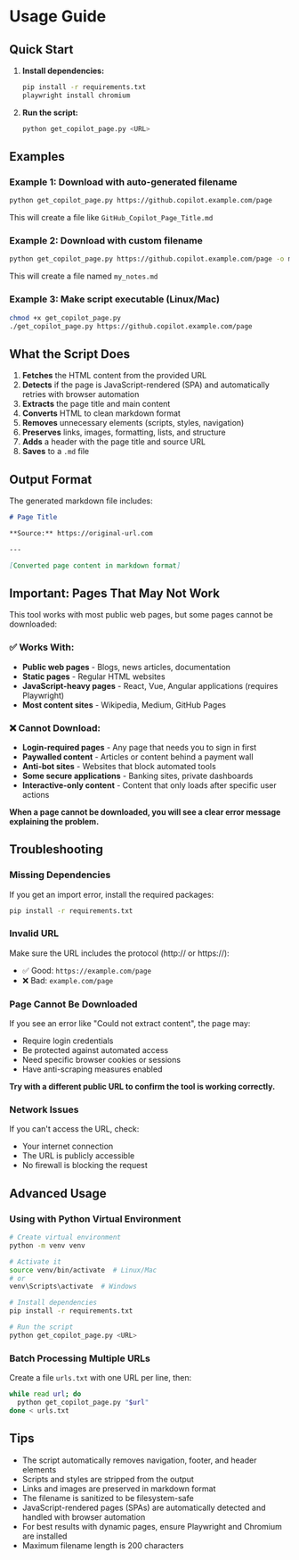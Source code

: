 # Usage Guide

## Quick Start

1. **Install dependencies:**
   ```bash
   pip install -r requirements.txt
   playwright install chromium
   ```

2. **Run the script:**
   ```bash
   python get_copilot_page.py <URL>
   ```

## Examples

### Example 1: Download with auto-generated filename
```bash
python get_copilot_page.py https://github.copilot.example.com/page
```
This will create a file like `GitHub_Copilot_Page_Title.md`

### Example 2: Download with custom filename
```bash
python get_copilot_page.py https://github.copilot.example.com/page -o my_notes.md
```
This will create a file named `my_notes.md`

### Example 3: Make script executable (Linux/Mac)
```bash
chmod +x get_copilot_page.py
./get_copilot_page.py https://github.copilot.example.com/page
```

## What the Script Does

1. **Fetches** the HTML content from the provided URL
2. **Detects** if the page is JavaScript-rendered (SPA) and automatically retries with browser automation
3. **Extracts** the page title and main content
4. **Converts** HTML to clean markdown format
5. **Removes** unnecessary elements (scripts, styles, navigation)
6. **Preserves** links, images, formatting, lists, and structure
7. **Adds** a header with the page title and source URL
8. **Saves** to a `.md` file

## Output Format

The generated markdown file includes:

```markdown
# Page Title

**Source:** https://original-url.com

---

[Converted page content in markdown format]
```

## Important: Pages That May Not Work

This tool works with most public web pages, but some pages cannot be downloaded:

### ✅ Works With:
- **Public web pages** - Blogs, news articles, documentation
- **Static pages** - Regular HTML websites
- **JavaScript-heavy pages** - React, Vue, Angular applications (requires Playwright)
- **Most content sites** - Wikipedia, Medium, GitHub Pages

### ❌ Cannot Download:
- **Login-required pages** - Any page that needs you to sign in first
- **Paywalled content** - Articles or content behind a payment wall
- **Anti-bot sites** - Websites that block automated tools
- **Some secure applications** - Banking sites, private dashboards
- **Interactive-only content** - Content that only loads after specific user actions

**When a page cannot be downloaded, you will see a clear error message explaining the problem.**

## Troubleshooting

### Missing Dependencies
If you get an import error, install the required packages:
```bash
pip install -r requirements.txt
```

### Invalid URL
Make sure the URL includes the protocol (http:// or https://):
- ✅ Good: `https://example.com/page`
- ❌ Bad: `example.com/page`

### Page Cannot Be Downloaded
If you see an error like "Could not extract content", the page may:
- Require login credentials
- Be protected against automated access
- Need specific browser cookies or sessions
- Have anti-scraping measures enabled

**Try with a different public URL to confirm the tool is working correctly.**

### Network Issues
If you can't access the URL, check:
- Your internet connection
- The URL is publicly accessible
- No firewall is blocking the request

## Advanced Usage

### Using with Python Virtual Environment

```bash
# Create virtual environment
python -m venv venv

# Activate it
source venv/bin/activate  # Linux/Mac
# or
venv\Scripts\activate  # Windows

# Install dependencies
pip install -r requirements.txt

# Run the script
python get_copilot_page.py <URL>
```

### Batch Processing Multiple URLs

Create a file `urls.txt` with one URL per line, then:

```bash
while read url; do
  python get_copilot_page.py "$url"
done < urls.txt
```

## Tips

- The script automatically removes navigation, footer, and header elements
- Scripts and styles are stripped from the output
- Links and images are preserved in markdown format
- The filename is sanitized to be filesystem-safe
- JavaScript-rendered pages (SPAs) are automatically detected and handled with browser automation
- For best results with dynamic pages, ensure Playwright and Chromium are installed
- Maximum filename length is 200 characters
